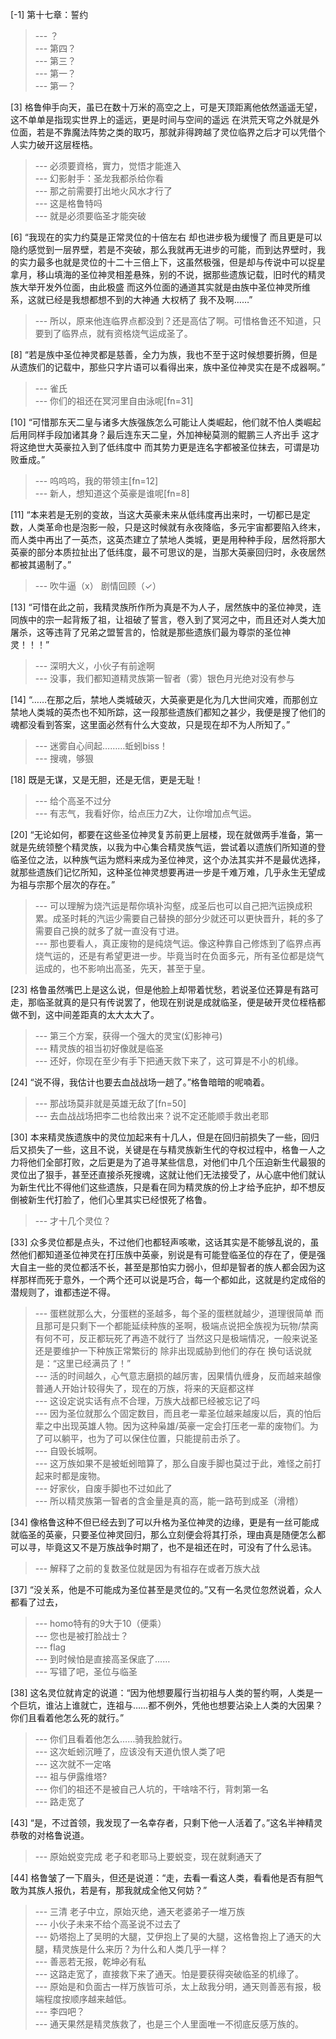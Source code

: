 
[-1] 第十七章：誓约
>--- ？<br>
>--- 第四？<br>
>--- 第三？<br>
>--- 第一？<br>
>--- 第一？<br>

[3] 格鲁伸手向天，虽已在数十万米的高空之上，可是天顶距离他依然遥遥无望，这不单单是指现实世界上的遥远，更是时间与空间的遥远 在洪荒天穹之外就是外位面，若是不靠魔法阵势之类的取巧，那就非得跨越了灵位临界之后才可以凭借个人实力破开这层桎梏。
>--- 必须要資格，實力，觉悟才能進入<br>
>--- 幻影射手：圣龙我都杀给你看<br>
>--- 那之前需要打出地火风水才行了<br>
>--- 这是格鲁特吗<br>
>--- 就是必须要临圣才能突破<br>

[6] “我现在的实力约莫是正常灵位的十倍左右 却也进步极为缓慢了 而且更是可以隐约感觉到一层界壁，若是不突破，那么我就再无进步的可能，而到达界壁时，我的实力最多也就是灵位的十二十三倍上下，这虽然极强，但是却与传说中可以捉星拿月，移山填海的圣位神灵相差悬殊，别的不说，据那些遗族记载，旧时代的精灵族大举开发外位面，由此极盛 而这外位面的通道其实就是由族中圣位神灵所维系，这就已经是我想都想不到的大神通 大权柄了 我不及啊……”
>--- 所以，原来他连临界点都没到？还是高估了啊。可惜格鲁还不知道，只要到了临界点，就有资格烧气运成圣了。<br>

[8] “若是族中圣位神灵都是慈善，全力为族，我也不至于这时候想要折腾，但是从遗族们的记载中，那些只字片语可以看得出来，族中圣位神灵实在是不成器啊。”
>--- 雀氏<br>
>--- 你们的祖还在冥河里自由泳呢[fn=31]<br>

[10] “可惜那东天二皇与诸多大族强族怎么可能让人类崛起，他们就不怕人类崛起后用同样手段加诸其身？最后连东天二皇，外加神秘莫测的鲲鹏三人齐出手 这才将这绝世大英豪拉入到了低纬度中 而其势力更是连名字都被圣位抹去，可谓是功败垂成。”
>--- 呜呜呜，我的带领主[fn=12]<br>
>--- 新人，想知道这个英豪是谁呢[fn=8]<br>

[11] “本来若是无别的变故，当这大英豪未来从低纬度再出来时，一切都已是定数，人类革命也是泡影一般，只是这时候就有永夜降临，多元宇宙都要陷入终末，而人类中再出了一英杰，这英杰建立了禁地人类城，更是用种种手段，居然将那大英豪的部分本质拉扯出了低纬度，最不可思议的是，当那大英豪回归时，永夜居然都被其遏制了。”
>--- 吹牛逼（x）
剧情回顾（✓）<br>

[13] “可惜在此之前，我精灵族所作所为真是不为人子，居然族中的圣位神灵，连同族中的宗一起背叛了祖，让祖破了誓言，卷入到了冥河之中，而且还对人类大加屠杀，这等违背了兄弟之盟誓言的，恰就是那些遗族们最为尊崇的圣位神灵！！！”
>--- 深明大义，小伙子有前途啊<br>
>--- 没事，我们都知道精灵族第一智者（雾）银色月光绝对没有参与<br>

[14] “……在那之后，禁地人类城破灭，大英豪更是化为几大世间灾难，而那创立禁地人类城的英杰也不知所踪，这一段那些遗族们都知之甚少，我便是搜了他们的魂都没看到答案，这里面必然有什么大变故，只是现在却不为人所知了。”
>--- 迷雾自心间起………蚯蚓biss！<br>
>--- 搜魂，够狠<br>

[18] 既是无谋，又是无胆，还是无信，更是无耻！
>--- 给个高圣不过分<br>
>--- 有志气，我看好你，给点压力Z大，让你增加点气运。<br>

[20] “无论如何，都要在这些圣位神灵复苏前更上层楼，现在就做两手准备，第一就是先统领整个精灵族，以我为中心集合精灵族气运，尝试着以遗族们所知道的登临圣位之法，以种族气运为燃料来成为圣位神灵，这个办法其实并不是最优选择，就那些遗族们记忆所知，这种圣位神灵想要再进一步是千难万难，几乎永生无望成为祖与宗那个层次的存在。”
>--- 可以理解为烧汽运是帮你填补沟壑，成圣后也可以自己把汽运换成积累。成圣时耗的汽运少需要自己替换的部分少就还可以更快晋升，耗的多了需要自己换的就多了就一直没有寸进。<br>
>--- 那也要看人，真正废物的是纯烧气运。像这种靠自己修炼到了临界点再烧气运的，还是有希望更进一步。毕竟当时在负面多元，所有圣位都是烧气运成的，也不影响出高圣，先天，甚至于皇。<br>

[23] 格鲁虽然嘴巴上是这么说，但是他脸上却带着忧愁，若说圣位还算是有路可走，那临圣就真的是只有传说罢了，他现在别说是成就临圣，便是破开灵位桎梏都做不到，这中间差距真的太大太大了。
>--- 第三个方案，获得一个强大的灵宝(幻影神弓)<br>
>--- 精灵族的祖当初好像就是临圣<br>
>--- 还好，你现在至少有手下把通天救下来了，这可算是不小的机缘。<br>

[24] “说不得，我估计也要去血战战场一趟了。”格鲁暗暗的呢喃着。
>--- 那战场莫非就是英雄无敌了[fn=50]<br>
>--- 去血战战场把李二也给救出来？说不定还能顺手救出老耶<br>

[30] 本来精灵族遗族中的灵位加起来有十几人，但是在回归前损失了一些，回归后又损失了一些，这且不说，关键是在与精灵族新生代的夺权过程中，格鲁一人之力将他们全部打败，之后更是为了追寻某些信息，对他们中几个压迫新生代最狠的灵位出了狠手，甚至还直接杀死搜魂，这就让他们无法接受了，从心底中他们就认为新生代比不得他们这些遗族，只是看在同为精灵族的份上才给予庇护，却不想反倒被新生代打脸了，他们心里其实已经恨死了格鲁。
>--- 才十几个灵位？<br>

[33] 众多灵位都是点头，不过他们也都轻声咳嗽，这话其实是不能够乱说的，虽然他们都知道圣位神灵在打压族中英豪，别说是有可能登临圣位的存在了，便是强大自主一些的灵位都活不长，甚至是那怕实力弱小，但却是智者的族人都会因为这样那样而死于意外，一个两个还可以说是巧合，每一个都如此，这就是约定成俗的潜规则了，谁都违逆不得。
>--- 蛋糕就那么大，分蛋糕的圣越多，每个圣的蛋糕就越少，道理很简单
而且那可是只剩下一个都能延续种族的圣啊，极端点说把全族视为玩物/禁脔有何不可，反正都玩死了再造不就行了
当然这只是极端情况，一般来说圣还是要维护一下种族正常繁衍的
除非出现威胁到他们的存在
换句话说就是：“这里已经满员了！”<br>
>--- 活的时间越久，心气意志磨损的越厉害，因果情仇缠身，反而越来越像普通人开始计较得失了，现在的万族，将来的天庭都这样<br>
>--- 这设定说实话有点不合理，万族大战都已经被忘记了吗<br>
>--- 因为圣位就那么个固定数目，而且老一辈圣位越来越废以后，真的怕后辈之中出现英雄人物。因为这种枭雄/英豪一定会打压老一辈的废物们。为了可以躺平，也为了可以保住位置，只能提前击杀了。<br>
>--- 自毁长城啊。<br>
>--- 这万族如果不是被蚯蚓暗算了，那么自废手脚也莫过于此，难怪之前打起来时都是废物。<br>
>--- 好家伙，自废手脚也不过如此了<br>
>--- 所以精灵族第一智者的含金量是真的高，能一路苟到成圣（滑稽）<br>

[34] 像格鲁这种不但已经去到了可以升格为圣位神灵的边缘，更是有一丝可能成就临圣的英豪，只要圣位神灵回归，那么立刻便会将其打杀，理由真是随便怎么都可以寻，毕竟这又不是万族战争时期了，也不是祖还在时，可没有了什么忌讳。
>--- 解释了之前的复数圣位就是因为有祖存在或者万族大战<br>

[37] “没关系，他是不可能成为圣位甚至是灵位的。”又有一名灵位忽然说着，众人都看了过去，
>--- homo特有的9大于10（便乘）<br>
>--- 您也是被打脸战士？<br>
>--- flag<br>
>--- 到时候怕是直接高圣保底了……<br>
>--- 写错了吧，圣位与临圣<br>

[38] 这名灵位就肯定的说道：“因为他想要履行当初祖与人类的誓约啊，人类是一个巨坑，谁沾上谁就亡，连祖与……都不例外，凭他也想要沾染上人类的大因果？你们且看着他怎么死的就行。”
>--- 你们且看着他怎么……骑我脸就行。<br>
>--- 这次蚯蚓沉睡了，应该没有天道仇恨人类了吧<br>
>--- 这次就不一定咯<br>
>--- 祖与伊露维塔?<br>
>--- 你们的祖还不是被自己人坑的，干啥啥不行，背刺第一名<br>
>--- 路走宽了<br>

[43] “是，不过首领，我发现了一名幸存者，只剩下他一人活着了。”这名半神精灵恭敬的对格鲁说道。
>--- 原始蜕变完成 老子和老耶马上要蜕变，现在就剩通天了<br>

[44] 格鲁皱了一下眉头，但还是说道：“走，去看一看这人类，看看他是否有胆气敢为其族人报仇，若是有，那我就成全他又何妨？”
>--- 三清 老子中立，原始灭绝，通天老婆弟子一堆万族<br>
>--- 小伙子未来不给个高圣说不过去了<br>
>--- 奶塔抱上了吴明的大腿，艾伊抱上了昊的大腿，这格鲁抱上了通天的大腿，精灵族是什么来历？为什么和人类几乎一样？<br>
>--- 善恶若无报，乾坤必有私<br>
>--- 这路走宽了，直接救下来了通天。怕是要获得突破临圣的机缘了。<br>
>--- 原始是和负面古一样万族皆可杀，太上敌我分明，通天则善恶有报，极端程度按顺序越来越低。<br>
>--- 李四吧？<br>
>--- 通天果然是精灵族救了，也是三个人里面唯一不彻底反感万族的。<br>
